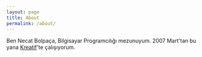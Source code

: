 ```yaml
---
layout: page
title: About
permalink: /about/
---
```


Ben Necat Bolpaça, Bilgisayar Programcılığı mezunuyum. 2007 Mart'tan bu yana [Kreatif][Kreatif]'te çalışıyorum.


[Kreatif]: https://www.kreatif.net
[Github]: https://github.com/anova